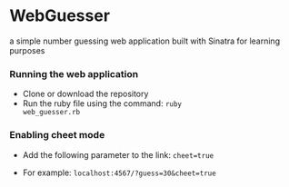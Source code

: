 # WebGuesser
a simple number guessing web application built with Sinatra for learning purposes

### Running the web application
* Clone or download the repository
* Run the ruby file using the command:
<code>ruby web_guesser.rb</code>

### Enabling cheet mode
* Add the following parameter to the link:
<code>cheet=true</code>
- For example: <code>localhost:4567/?guess=30&cheet=true</code>
